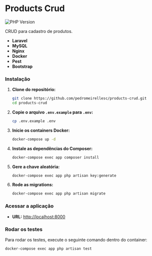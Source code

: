 # Products Crud

![PHP Version](https://img.shields.io/badge/PHP-8.3-blue)

CRUD para cadastro de produtos.

- **Laravel**
- **MySQL**
- **Nginx**
- **Docker**
- **Pest**
- **Bootstrap**

### Instalação

1.  **Clone do repositório:**
    ```bash
    git clone https://github.com/pedromeirellesc/products-crud.git
    cd products-crud
    ```

2.  **Copie o arquivo `.env.example` para `.env`:**
    ```bash
    cp .env.example .env
    ```

3.  **Inicie os containers Docker:**
    ```bash
    docker-compose up -d
    ```

4.  **Instale as dependências do Composer:**
    ```bash
    docker-compose exec app composer install
    ```

5.  **Gere a chave aleatória:**
    ```bash
    docker-compose exec app php artisan key:generate
    ```

6.  **Rode as migrations:**
    ```bash
    docker-compose exec app php artisan migrate
    ```

### Acessar a aplicação

-   **URL:** [http://localhost:8000](http://localhost:8000)

### Rodar os testes

Para rodar os testes, execute o seguinte comando dentro do container:
```bash
docker-compose exec app php artisan test
```
